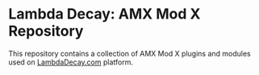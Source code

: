 # Lambda Decay: AMX Mod X Repository

This repository contains a collection of AMX Mod X plugins and modules used on [LambdaDecay.com](https://www.lambdadecay.com) platform.

